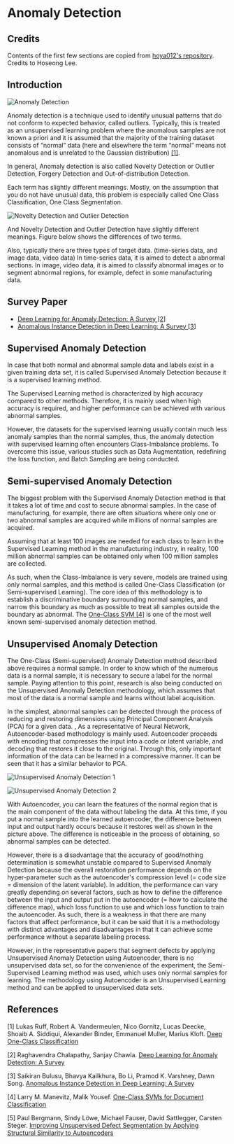 # Anomaly Detection

## Credits

Contents of the first few sections are copied from [hoya012's repository](https://github.com/hoya012/awesome-anomaly-detection). Credits to Hoseong Lee.

## Introduction

![Anomaly Detection](./imgs/anomaly_detection.png)

Anomaly detection is a technique used to identify unusual patterns that do not conform to expected behavior, called outliers. Typically, this is treated as an unsupervised learning problem where the anomalous samples are not known a priori and it is assumed that the majority of the training dataset consists of “normal” data (here and elsewhere the term “normal” means not anomalous and is unrelated to the Gaussian distribution) [[1]](http://data.bit.uni-bonn.de/publications/ICML2018.pdf).

In general, Anomaly detection is also called Novelty Detection or Outlier Detection, Forgery Detection and Out-of-distribution Detection.

Each term has slightly different meanings. Mostly, on the assumption that you do not have unusual data, this problem is especially called One Class Classification, One Class Segmentation.

![Novelty Detection and Outlier Detection](./imgs/novelty_detection_and_outlier_detection.png)

And Novelty Detection and Outlier Detection have slightly different meanings. Figure below shows the differences of two terms.

Also, typically there are three types of target data. (time-series data, and image data, video data)
In time-series data, it is aimed to detect a abnormal sections. In image, video data, it is aimed to classify abnormal images or to segment abnormal regions, for example, defect in some manufacturing data.

## Survey Paper

- [Deep Learning for Anomaly Detection: A Survey [2]](https://arxiv.org/abs/1901.03407)
- [Anomalous Instance Detection in Deep Learning: A Survey [3]](https://arxiv.org/abs/2003.06979)

## Supervised Anomaly Detection

In case that both normal and abnormal sample data and labels exist in a given training data set, it is called Supervised Anomaly Detection because it is a supervised learning method.

The Supervised Learning method is characterized by high accuracy compared to other methods. Therefore, it is mainly used when high accuracy is required, and higher performance can be achieved with various abnormal samples.

However, the datasets for the supervised learning usually contain much less anomaly samples than the normal samples, thus, the anomaly detection with supervised learning often encounters Class-Imbalance problems. To overcome this issue, various studies such as Data Augmentation, redefining the loss function, and Batch Sampling are being conducted.

## Semi-supervised Anomaly Detection

The biggest problem with the Supervised Anomaly Detection method is that it takes a lot of time and cost to secure abnormal samples. In the case of manufacturing, for example, there are often situations where only one or two abnormal samples are acquired while millions of normal samples are acquired.

Assuming that at least 100 images are needed for each class to learn in the Supervised Learning method in the manufacturing industry, in reality, 100 million abnormal samples can be obtained only when 100 million samples are collected.

As such, when the Class-Imbalance is very severe, models are trained using only normal samples, and this method is called One-Class Classification (or Semi-supervised Learning). The core idea of ​​this methodology is to establish a discriminative boundary surrounding normal samples, and narrow this boundary as much as possible to treat all samples outside the boundary as abnormal. The [One-Class SVM [4]](https://www.jmlr.org/papers/volume2/manevitz01a/manevitz01a.pdf) is one of the most well known semi-supervised anomaly detection method.

## Unsupervised Anomaly Detection

The One-Class (Semi-supervised) Anomaly Detection method described above requires a normal sample. In order to know which of the numerous data is a normal sample, it is necessary to secure a label for the normal sample. Paying attention to this point, research is also being conducted on the Unsupervised Anomaly Detection methodology, which assumes that most of the data is a normal sample and learns without label acquisition.

In the simplest, abnormal samples can be detected through the process of reducing and restoring dimensions using Principal Component Analysis (PCA) for a given data. , As a representative of Neural Network, Autoencoder-based methodology is mainly used. Autoencoder proceeds with encoding that compresses the input into a code or latent variable, and decoding that restores it close to the original. Through this, only important information of the data can be learned in a compressive manner. It can be seen that it has a similar behavior to PCA.

![Unsupervised Anomaly Detection 1](./imgs/unsupervised_anomaly_detection_1.png)

![Unsupervised Anomaly Detection 2](./imgs/unsupervised_anomaly_detection_2.png)

With Autoencoder, you can learn the features of the normal region that is the main component of the data without labeling the data. At this time, if you put a normal sample into the learned autoencoder, the difference between input and output hardly occurs because it restores well as shown in the picture above. The difference is noticeable in the process of obtaining, so abnormal samples can be detected.

However, there is a disadvantage that the accuracy of good/nothing determination is somewhat unstable compared to Supervised Anomaly Detection because the overall restoration performance depends on the hyper-parameter such as the autoencoder's compression level (= code size = dimension of the latent variable). In addition, the performance can vary greatly depending on several factors, such as how to define the difference between the input and output put in the autoencoder (= how to calculate the difference map), which loss function to use and which loss function to train the autoencoder. As such, there is a weakness in that there are many factors that affect performance, but it can be said that it is a methodology with distinct advantages and disadvantages in that it can achieve some performance without a separate labeling process.

However, in the representative papers that segment defects by applying Unsupervised Anomaly Detection using Autoencoder, there is no unsupervised data set, so for the convenience of the experiment, the Semi-Supervised Learning method was used, which uses only normal samples for learning. The methodology using Autoencoder is an Unsupervised Learning method and can be applied to unsupervised data sets.

## References

[1] Lukas Ruff, Robert A. Vandermeulen, Nico Gornitz, Lucas Deecke, Shoaib A. Siddiqui, Alexander Binder, Emmanuel Muller, Marius Kloft. [Deep One-Class Classification](http://data.bit.uni-bonn.de/publications/ICML2018.pdf)

[2] Raghavendra Chalapathy, Sanjay Chawla. [Deep Learning for Anomaly Detection: A Survey](https://arxiv.org/abs/1901.03407)

[3] Saikiran Bulusu, Bhavya Kailkhura, Bo Li, Pramod K. Varshney, Dawn Song. [Anomalous Instance Detection in Deep Learning: A Survey](https://arxiv.org/abs/2003.06979)

[4] Larry M. Manevitz, Malik Yousef. [One-Class SVMs for Document Classification](https://www.jmlr.org/papers/volume2/manevitz01a/manevitz01a.pdf)

[5] Paul Bergmann, Sindy Löwe, Michael Fauser, David Sattlegger, Carsten Steger. [Improving Unsupervised Defect Segmentation by Applying Structural Similarity to Autoencoders](https://arxiv.org/abs/1807.02011)
